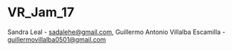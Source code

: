 # VR_Jam_17
 Sandra Leal - sadalehe@gmail.com, Guillermo Antonio Villalba Escamilla - guillermovillalba0501@gmail.com
